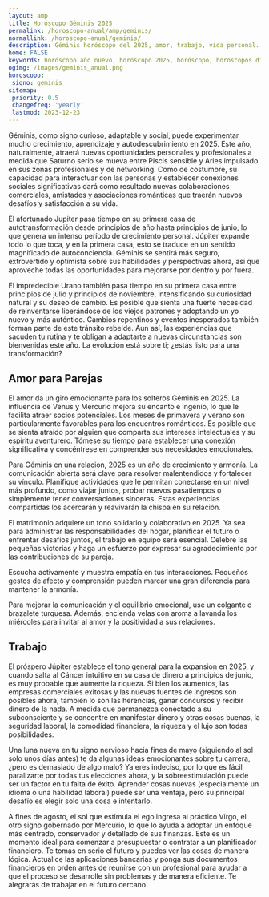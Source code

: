 ```yaml
---
layout: amp
title: Horóscopo Géminis 2025 
permalink: /horoscopo-anual/amp/geminis/
normallink: /horoscopo-anual/geminis/
description: Géminis horóscopo del 2025, amor, trabajo, vida personal. Todas las predicciones para Géminis 2025 gratis. Disfruta este año nuevo.
home: FALSE
keywords: horóscopo año nuevo, horóscopo 2025, horóscopo, horoscopos diarios gratis del dia de hoy, horóscopo diario gratis,horóscopo ano nuevo 2025, horóscopo esperanza gracia, horoscopo Géminis 2025, horoscop, horóscopos gratis, horoscopo Géminis, horoscopo Géminis 2025 gratis, Tarot, Astrologia, Zodíaco, Géminis, horoscopo gratis,tarot en femenino,videncia gratuita,horoscopos gratuitos,horóscopos, astrologia,videncia gratis
ogimg: /images/geminis_anual.png
horoscopo:
 signo: geminis
sitemap:
 priority: 0.5
 changefreq: 'yearly'
 lastmod: 2023-12-23
---
```





Géminis, como signo curioso, adaptable y social, puede experimentar mucho crecimiento, aprendizaje y autodescubrimiento en 2025. Este año, naturalmente, atraerá nuevas oportunidades personales y profesionales a medida que Saturno serio se mueva entre Piscis sensible y Aries impulsado en sus zonas profesionales y de networking. Como de costumbre, su capacidad para interactuar con las personas y establecer conexiones sociales significativas dará como resultado nuevas colaboraciones comerciales, amistades y asociaciones románticas que traerán nuevos desafíos y satisfacción a su vida.

El afortunado Jupiter pasa tiempo en su primera casa de autotransformación desde principios de año hasta principios de junio, lo que genera un intenso período de crecimiento personal. Júpiter expande todo lo que toca, y en la primera casa, esto se traduce en un sentido magnificado de autoconciencia. Géminis se sentirá más seguro, extrovertido y optimista sobre sus habilidades y perspectivas ahora, así que aproveche todas las oportunidades para mejorarse por dentro y por fuera.

El impredecible Urano también pasa tiempo en su primera casa entre principios de julio y principios de noviembre, intensificando su curiosidad natural y su deseo de cambio. Es posible que sienta una fuerte necesidad de reinventarse liberándose de los viejos patrones y adoptando un yo nuevo y más auténtico. Cambios repentinos y eventos inesperados también forman parte de este tránsito rebelde. Aun así, las experiencias que sacuden tu rutina y te obligan a adaptarte a nuevas circunstancias son bienvenidas este año. La evolución está sobre ti; ¿estás listo para una transformación? 

## Amor para Parejas

El amor da un giro emocionante para los solteros Géminis en 2025. La influencia de Venus y Mercurio mejora su encanto e ingenio, lo que le facilita atraer socios potenciales. Los meses de primavera y verano son particularmente favorables para los encuentros románticos. Es posible que se sienta atraído por alguien que comparta sus intereses intelectuales y su espíritu aventurero. Tómese su tiempo para establecer una conexión significativa y concéntrese en comprender sus necesidades emocionales.

Para Géminis en una relacion, 2025 es un año de crecimiento y armonía. La comunicación abierta será clave para resolver malentendidos y fortalecer su vínculo. Planifique actividades que le permitan conectarse en un nivel más profundo, como viajar juntos, probar nuevos pasatiempos o simplemente tener conversaciones sinceras. Estas experiencias compartidas los acercarán y reavivarán la chispa en su relación.

El matrimonio adquiere un tono solidario y colaborativo en 2025. Ya sea para administrar las responsabilidades del hogar, planificar el futuro o enfrentar desafíos juntos, el trabajo en equipo será esencial. Celebre las pequeñas victorias y haga un esfuerzo por expresar su agradecimiento por las contribuciones de su pareja.

Escucha activamente y muestra empatía en tus interacciones. Pequeños gestos de afecto y comprensión pueden marcar una gran diferencia para mantener la armonía.

Para mejorar la comunicación y el equilibrio emocional, use un colgante o brazalete turquesa. Además, encienda velas con aroma a lavanda los miércoles para invitar al amor y la positividad a sus relaciones.

## Trabajo

El próspero Júpiter establece el tono general para la expansión en 2025, y cuando salta al Cáncer intuitivo en su casa de dinero a principios de junio, es muy probable que aumente la riqueza. Si bien los aumentos, las empresas comerciales exitosas y las nuevas fuentes de ingresos son posibles ahora, también lo son las herencias, ganar concursos y recibir dinero de la nada. A medida que permanezca conectado a su subconsciente y se concentre en manifestar dinero y otras cosas buenas, la seguridad laboral, la comodidad financiera, la riqueza y el lujo son todas posibilidades.

Una luna nueva en tu signo nervioso hacia fines de mayo (siguiendo al sol solo unos días antes) te da algunas ideas emocionantes sobre tu carrera, ¿pero es demasiado de algo malo? Ya eres indeciso, por lo que es fácil paralizarte por todas tus elecciones ahora, y la sobreestimulación puede ser un factor en tu falta de éxito. Aprender cosas nuevas (especialmente un idioma o una habilidad laboral) puede ser una ventaja, pero su principal desafío es elegir solo una cosa e intentarlo.

A fines de agosto, el sol que estimula el ego ingresa al práctico Virgo, el otro signo gobernado por Mercurio, lo que lo ayuda a adoptar un enfoque más centrado, conservador y detallado de sus finanzas. Este es un momento ideal para comenzar a presupuestar o contratar a un planificador financiero. Te tomas en serio el futuro y puedes ver las cosas de manera lógica. Actualice las aplicaciones bancarias y ponga sus documentos financieros en orden antes de reunirse con un profesional para ayudar a que el proceso se desarrolle sin problemas y de manera eficiente. Te alegrarás de trabajar en el futuro cercano.